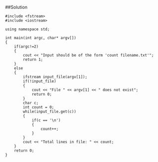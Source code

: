 ##Solution

	#include <fstream>
	#include <iostream>

	using namespace std;

	int main(int argc, char* argv[])
	{
		if(argc!=2)
		{
			cout << "Input should be of the form 'count filename.txt'";
			return 1;
		}
		else
		{
			ifstream input_file(argv[1]);
			if(!input_file)
			{
				cout << "File " << argv[1] << " does not exist";
				return 0;
			}
			char c;
			int count = 0;
			while(input_file.get(c))
			{
				if(c == '\n')
				{
					count++;
				}
			}
			cout << "Total lines in file: " << count;
		}
		return 0;
	}